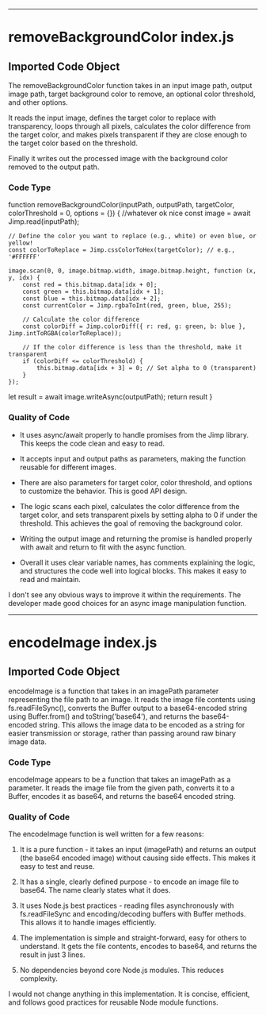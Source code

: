 
  
  

---
# removeBackgroundColor index.js
## Imported Code Object

The removeBackgroundColor function takes in an input image path, output image path, target background color to remove, an optional color threshold, and other options. 

It reads the input image, defines the target color to replace with transparency, loops through all pixels, calculates the color difference from the target color, and makes pixels transparent if they are close enough to the target color based on the threshold.

Finally it writes out the processed image with the background color removed to the output path.


### Code Type


function removeBackgroundColor(inputPath, outputPath, targetColor, colorThreshold = 0, options = {}) {
  //whatever ok nice
    const image = await Jimp.read(inputPath);

    // Define the color you want to replace (e.g., white) or even blue, or yellow!
    const colorToReplace = Jimp.cssColorToHex(targetColor); // e.g., '#FFFFFF'

    image.scan(0, 0, image.bitmap.width, image.bitmap.height, function (x, y, idx) {
        const red = this.bitmap.data[idx + 0];
        const green = this.bitmap.data[idx + 1];
        const blue = this.bitmap.data[idx + 2];
        const currentColor = Jimp.rgbaToInt(red, green, blue, 255);

        // Calculate the color difference
        const colorDiff = Jimp.colorDiff({ r: red, g: green, b: blue }, Jimp.intToRGBA(colorToReplace));

        // If the color difference is less than the threshold, make it transparent
        if (colorDiff <= colorThreshold) {
            this.bitmap.data[idx + 3] = 0; // Set alpha to 0 (transparent)
        }
    });

   let result =  await image.writeAsync(outputPath);
   return result
}


### Quality of Code


- It uses async/await properly to handle promises from the Jimp library. This keeps the code clean and easy to read.

- It accepts input and output paths as parameters, making the function reusable for different images. 

- There are also parameters for target color, color threshold, and options to customize the behavior. This is good API design.

- The logic scans each pixel, calculates the color difference from the target color, and sets transparent pixels by setting alpha to 0 if under the threshold. This achieves the goal of removing the background color.

- Writing the output image and returning the promise is handled properly with await and return to fit with the async function.

- Overall it uses clear variable names, has comments explaining the logic, and structures the code well into logical blocks. This makes it easy to read and maintain.

I don't see any obvious ways to improve it within the requirements. The developer made good choices for an async image manipulation function.


---
# encodeImage index.js
## Imported Code Object

encodeImage is a function that takes in an imagePath parameter representing the file path to an image. It reads the image file contents using fs.readFileSync(), converts the Buffer output to a base64-encoded string using Buffer.from() and toString('base64'), and returns the base64-encoded string. This allows the image data to be encoded as a string for easier transmission or storage, rather than passing around raw binary image data.


### Code Type


encodeImage appears to be a function that takes an imagePath as a parameter. It reads the image file from the given path, converts it to a Buffer, encodes it as base64, and returns the base64 encoded string.


### Quality of Code


The encodeImage function is well written for a few reasons:

1. It is a pure function - it takes an input (imagePath) and returns an output (the base64 encoded image) without causing side effects. This makes it easy to test and reuse.

2. It has a single, clearly defined purpose - to encode an image file to base64. The name clearly states what it does.

3. It uses Node.js best practices - reading files asynchronously with fs.readFileSync and encoding/decoding buffers with Buffer methods. This allows it to handle images efficiently.

4. The implementation is simple and straight-forward, easy for others to understand. It gets the file contents, encodes to base64, and returns the result in just 3 lines.

5. No dependencies beyond core Node.js modules. This reduces complexity.

I would not change anything in this implementation. It is concise, efficient, and follows good practices for reusable Node module functions.



  
  